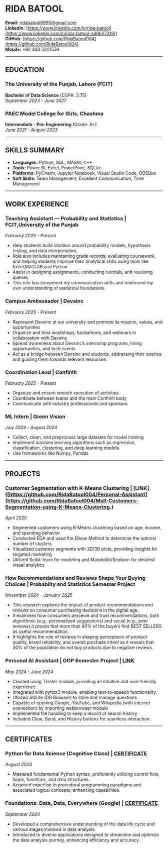 # RIDA BATOOL 
**Email:** [ridabatool8990@gmail.com](ridabatool8990@gmail.com)  
**LinkedIn:** [https://www.linkedin.com/in/rida-batool](https://www.linkedin.com/in/rida-batool-a39627319/)  
**GitHub:** [https://github.com/RidaBatool004](https://github.com/RidaBatool004)   
**Mobile:** +92 333 3201559  

---

## EDUCATION  

### The University of the Punjab, Lahore (FCIT)
**Bachelor of Data Science** (CGPA: 3.75)  
_September 2023 - June 2027_

### PAEC Model College for Girls, Chashma 
**Intermediate - Pre-Engineering** (Grade: A+)  
_June 2021 - August 2023_  

---

## SKILLS SUMMARY  

- **Languages:** Python, SQL, MASM, C++   
- **Tools:** Power BI, Excel, PowerPoint, SQLite  
- **Platforms:** PyCharm, Jupyter Notebook, Visual Studio Code, DOSBox
- **Soft Skills:** Team Management, Excellent Communication, Time Management  

---

## WORK EXPERIENCE 

### **Teaching Assistant — Probability and Statistics | FCIT,University of the Punjab**  
_February 2025 - Present_  

- Help students build intuition around probability models, hypothesis testing, and data interpretation.
- Role also includes maintaining grade records, evaluating coursework, and helping students improve their analytical skills using tools like Excel,MATLAB and Python
- Assist in designing assignments, conducting tutorials, and resolving queries
- This role has sharpened my communication skills and reinforced my own understanding of statistical foundations.

### **Campus Ambassador | Devsinc**  
_February 2025 - Present_  

- Represent Devsinc at our university and promote its mission, values, and opportunities
- Organize and host workshops, hackathons, and webinars in collaboration with Devsinc
- Spread awareness about Devsinc’s internship programs, hiring opportunities, and tech events
- Act as a bridge between Devsinc and students, addressing their queries and guiding them towards relevant resources
 
### **Coordination Lead | Confiniti**  
_February 2025 - Present_  

- Organize and ensure smooth execution of activities
- Coordinate between teams and the main Confiniti body
- Communicate with industry professionals and sponsors

### **ML Intern | Green Vision**  
_July 2024 - August 2024_  

- Collect, clean, and preprocess large datasets for model training
- Implement machine learning algorithms such as regression, classification, clustering, and deep learning models.
- Use frameworks like Numpy, Pandas
---

## PROJECTS  

### **Customer Segmentation with K-Means Clustering | [LINK]([https://github.com/RidaBatool004/Personal-Assistant](https://github.com/RidaBatool004/Mall-Customers-Segmentation-using-K-Means-Clustering.)**
_April 2025_ 
- Segmented customers using K-Means clustering based on age, income, and spending behavior
- Conducted EDA and used the Elbow Method to determine the optimal number of clusters
- Visualized customer segments with 2D/3D plots, providing insights for targeted marketing
- Utilized Scikit-learn for modeling and Matplotlib/Seaborn for detailed visual analytics

### **How Recommendations and Reviews Shape Your Buying Choices | Probabilty and Statistics Semester Project**  
_November 2024 - January 2025_  

- This research explores the impact of product recommendations and reviews on consumer purchasing decisions in the digital age.
- It examines how consumers perceive and trust recommendations, both algorithmic (e.g., personalized suggestions) and social (e.g., peer reviews) it proves that more than 40% of the buyers find BEST SELLERS as useful recommendation.
-  It highlights the role of reviews in shaping perceptions of product quality, brand reliability, and overall purchase intent as it reveals that 30% of the population do not buy products due to negative reviews.

### **Personal AI Assistant | OOP Semester Project | [LINK](https://github.com/RidaBatool004/Personal-Assistant)**  
_May 2024 - June 2024_  

- Created using Tkinter module, providing an intuitive and user-friendly experience.  
- Integrated with pyttsx3 module, enabling text-to-speech functionality.  
- Utilized SQLite (DB Browser) to store and manage questions.  
- Capable of opening Google, YouTube, and Wikipedia (with internet connection) by importing webbrowser module
- Implemented file handling to keep a record of search history.
- Included Clear, Send, and History buttons for seamless interaction.   

---

## CERTIFICATES  

### **Python for Data Science (Cognitive Class) | [CERTIFICATE](https://courses.cognitiveclass.ai/certificates/efaf69da46354905aaee5d40cd780d21)**  
_August 2024_  
- Mastered fundamental Python syntax, proficiently utilizing control flow, loops, functions, and data structures.  
- Acquired expertise in procedural programming paradigms and associated logical concepts, enhancing capabilities.  
  
### **Foundations: Data, Data, Everywhere (Google) | [CERTIFICATE](https://www.credly.com/go/D3o8QNX9)**  
_September 2024_  
- Developed a comprehensive understanding of the data life cycle and various stages involved in data analysis.  
- Introduced to diverse applications designed to streamline and optimize the data analysis journey, enhancing efficiency and accuracy.  
